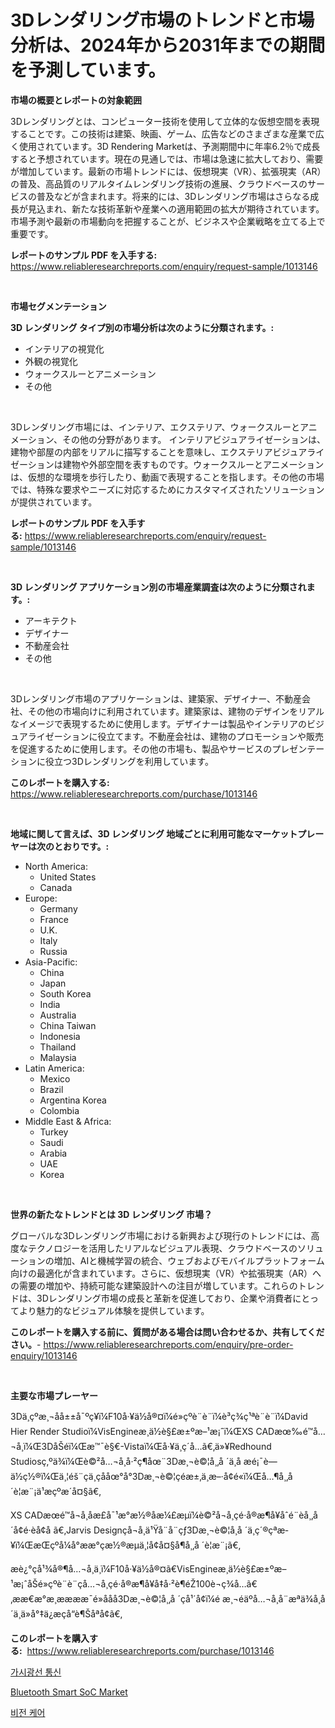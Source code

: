 <p><h1>3Dレンダリング市場のトレンドと市場分析は、2024年から2031年までの期間を予測しています。</h1></p><p><strong>市場の概要とレポートの対象範囲</strong></p>
<p><p>3Dレンダリングとは、コンピューター技術を使用して立体的な仮想空間を表現することです。この技術は建築、映画、ゲーム、広告などのさまざまな産業で広く使用されています。3D Rendering Marketは、予測期間中に年率6.2％で成長すると予想されています。現在の見通しでは、市場は急速に拡大しており、需要が増加しています。最新の市場トレンドには、仮想現実（VR）、拡張現実（AR）の普及、高品質のリアルタイムレンダリング技術の進展、クラウドベースのサービスの普及などが含まれます。将来的には、3Dレンダリング市場はさらなる成長が見込まれ、新たな技術革新や産業への適用範囲の拡大が期待されています。市場予測や最新の市場動向を把握することが、ビジネスや企業戦略を立てる上で重要です。</p></p>
<p><strong>レポートのサンプル PDF を入手する:</strong> <a href="https://www.reliableresearchreports.com/enquiry/request-sample/1013146">https://www.reliableresearchreports.com/enquiry/request-sample/1013146</a></p>
<p>&nbsp;</p>
<p><strong>市場セグメンテーション</strong></p>
<p><strong>3D レンダリング タイプ別の市場分析は次のように分類されます。:</strong></p>
<p><ul><li>インテリアの視覚化</li><li>外観の視覚化</li><li>ウォークスルーとアニメーション</li><li>その他</li></ul></p>
<p>&nbsp;</p>
<p><p>3Dレンダリング市場には、インテリア、エクステリア、ウォークスルーとアニメーション、その他の分野があります。 インテリアビジュアライゼーションは、建物や部屋の内部をリアルに描写することを意味し、エクステリアビジュアライゼーションは建物や外部空間を表すものです。ウォークスルーとアニメーションは、仮想的な環境を歩行したり、動画で表現することを指します。その他の市場では、特殊な要求やニーズに対応するためにカスタマイズされたソリューションが提供されています。</p></p>
<p><strong>レポートのサンプル PDF を入手する:</strong>&nbsp;<a href="https://www.reliableresearchreports.com/enquiry/request-sample/1013146">https://www.reliableresearchreports.com/enquiry/request-sample/1013146</a></p>
<p>&nbsp;</p>
<p><strong> 3D レンダリング アプリケーション別の市場産業調査は次のように分類されます。:</strong></p>
<p><ul><li>アーキテクト</li><li>デザイナー</li><li>不動産会社</li><li>その他</li></ul></p>
<p>&nbsp;</p>
<p><p>3Dレンダリング市場のアプリケーションは、建築家、デザイナー、不動産会社、その他の市場向けに利用されています。建築家は、建物のデザインをリアルなイメージで表現するために使用します。デザイナーは製品やインテリアのビジュアライゼーションに役立てます。不動産会社は、建物のプロモーションや販売を促進するために使用します。その他の市場も、製品やサービスのプレゼンテーションに役立つ3Dレンダリングを利用しています。</p></p>
<p><strong>このレポートを購入する:</strong>&nbsp; <a href="https://www.reliableresearchreports.com/purchase/1013146">https://www.reliableresearchreports.com/purchase/1013146</a></p>
<p>&nbsp;</p>
<p><strong>地域に関して言えば、3D レンダリング 地域ごとに利用可能なマーケットプレーヤーは次のとおりです。:</strong></p>
<p><ul>
    <li>
        North America:
        <ul>
            <li>United States</li>
            <li>Canada</li>
        </ul>
    </li>
    <li>
        Europe:
        <ul>
            <li>Germany</li>
            <li>France</li>
            <li>U.K.</li>
            <li>Italy</li>
            <li>Russia</li>
        </ul>
    </li>
    <li>
        Asia-Pacific:
        <ul>
            <li>China</li>
            <li>Japan</li>
            <li>South Korea</li>
            <li>India</li>
            <li>Australia</li>
            <li>China Taiwan</li>
            <li>Indonesia</li>
            <li>Thailand</li>
            <li>Malaysia</li>
        </ul>
    </li>
    <li>
        Latin America:
        <ul>
            <li>Mexico</li>
            <li>Brazil</li>
            <li>Argentina Korea</li>
            <li>Colombia</li>
        </ul>
    </li>
    <li>
        Middle East & Africa:
        <ul>
            <li>Turkey</li>
            <li>Saudi</li>
            <li>Arabia</li>
            <li>UAE</li>
            <li>Korea</li>
        </ul>
    </li>
    </ul></p>
<p>&nbsp;</p>
<p><strong>世界の新たなトレンドとは 3D レンダリング 市場？</strong></p>
<p><p>グローバルな3Dレンダリング市場における新興および現行のトレンドには、高度なテクノロジーを活用したリアルなビジュアル表現、クラウドベースのソリューションの増加、AIと機械学習の統合、ウェブおよびモバイルプラットフォーム向けの最適化が含まれています。さらに、仮想現実（VR）や拡張現実（AR）への需要の増加や、持続可能な建築設計への注目が増しています。これらのトレンドは、3Dレンダリング市場の成長と革新を促進しており、企業や消費者にとってより魅力的なビジュアル体験を提供しています。</p></p>
<p><strong>このレポートを購入する前に、質問がある場合は問い合わせるか、共有してください。</strong>- <a href="https://www.reliableresearchreports.com/enquiry/pre-order-enquiry/1013146">https://www.reliableresearchreports.com/enquiry/pre-order-enquiry/1013146</a></p>
<p>&nbsp;</p>
<p><strong>主要な市場プレーヤー</strong></p>
<p><p>3Dä¸­çºæ¸¬åå±±å¯ºç¥ï¼F10å·¥ä½å®¤ï¼é»çºè¨­è¨ï¼è³ç¾ç¹ªè¨­è¨ï¼David Hier Render Studioï¼VisEngineæ¸ä½è§£æ±ºæ–¹æ¡ˆï¼ŒXS CADæœ‰é™å…¬å¸ï¼Œ3DåŠéï¼Œæ™¯è§€-Vistaï¼Œå·¥ä¸ç´å…ã€‚ä»¥Redhound Studiosç‚ºä¾ï¼Œè©²å…¬å¸å·²ç¶åœ¨3Dæ¸¬è©¦å¸‚å ´ä¸­å æé¡¯è—ä½ç½®ï¼Œä¸¦éš¨çä¸çååœ°å°3Dæ¸¬è©¦çéæ±‚ä¸æ–·å¢é«ï¼Œå…¶å¸‚å ´è¦æ¨¡ä¹æçºæ´å¤§ã€‚</p><p>XS CADæœé™å¬å¸åæ­£å¯¹æ°æ½®åæ¼£æµï¼è©²å¬å¸çé·å®æ¶å¥åˆé¨èå¸‚å ´å¢é·èå¢å ã€‚Jarvis Designç­å¬å¸ä¹Ÿå¨å¨çƒ3Dæ¸¬è©¦å¸å ´ä¸­ç´®çªæ­¥ï¼ŒæŒçºå¼å°ææ°çæ½®æµä¸¦å¢å¤§å¶å¸‚å ´è¦æ¨¡ã€‚</p><p>æè¿°çå¹¾å®¶å…¬å¸ä¸­ï¼F10å·¥ä½å®¤ã€VisEngineæ¸ä½è§£æ±ºæ–¹æ¡ˆåŠé»çºè¨­è¨ç­å…¬å¸çé·å®æ¶å¥å‡å·²è¶éŽ100è¬ç¾å…ã€‚ææ€æ°æ¸ææææ¯é»å­åå3Dæ¸¬è©¦å¸‚å ´çå¹´å¢ï¼é æ¸¬éäºå…¬å¸å¨æªä¾å¸å ´ä¸­ä»å°‡ä¿æçå“è¶Šåªå¢ã€‚</p></p>
<p><strong>このレポートを購入する:</strong>&nbsp;&nbsp;<a href="https://www.reliableresearchreports.com/purchase/1013146">https://www.reliableresearchreports.com/purchase/1013146</a></p>
<p><p><a href="https://github.com/Skyleitney456456/Market-Research-Report-List-1/blob/main/980687810773.md">가시광선 통신</a></p><p><a href="https://github.com/Alonsoolds3wq1d81czn8rbol/Market-Research-Report-List-1/blob/main/bluetooth-smart-soc-market.md">Bluetooth Smart SoC Market</a></p><p><a href="https://github.com/iansanftyord09878/Market-Research-Report-List-1/blob/main/731596410774.md">비전 케어</a></p></p>